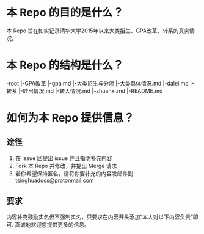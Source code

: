 # 本 Repo 的目的是什么？
本 Repo 旨在如实记录清华大学2015年以来大类招生、GPA改革、转系的真实情况。
# 本 Repo 的结构是什么？
-root
|-GPA改革
 |-gpa.md
|-大类招生与分流
 |-大类具体情况.md
 |-dalei.md
|-转系
 |-转出情况.md
 |-转入情况.md
 |-zhuanxi.md
|-README.md
# 如何为本 Repo 提供信息？
## 途径
1. 在 issue 区提出 issue 并且指明补充内容
2. Fork 本 Repo 并修改，并提出 Merge 请求
3. 若你希望保持匿名，请将你要补充的内容发邮件到 tsinghuadocs@protonmail.com
## 要求
内容补充鼓励实名但不强制实名，只要求在内容开头添加“本人对以下内容负责”即可.
真诚地欢迎您提供更多的信息。